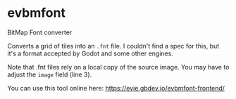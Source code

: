 # evbmfont

BitMap Font converter

Converts a grid of tiles into an `.fnt` file.
I couldn't find a spec for this, but it's a format accepted by Godot and some other engines.

Note that .fnt files rely on a local copy of the source image.
You may have to adjust the `image` field (line 3).

You can use this tool online here: https://evie.gbdev.io/evbmfont-frontend/
